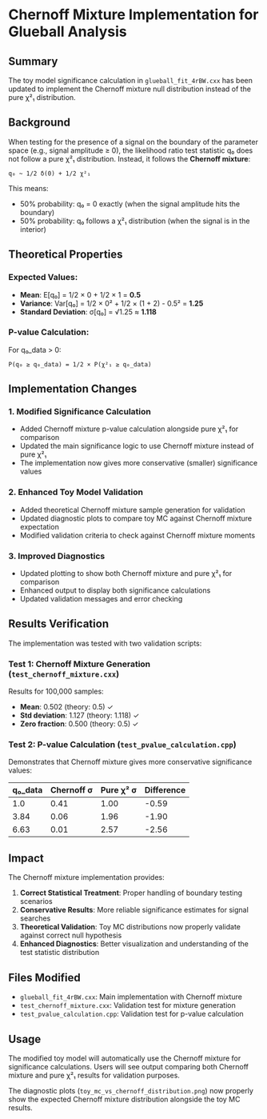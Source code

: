 # Chernoff Mixture Implementation for Glueball Analysis

## Summary

The toy model significance calculation in `glueball_fit_4rBW.cxx` has been updated to implement the Chernoff mixture null distribution instead of the pure χ²₁ distribution.

## Background

When testing for the presence of a signal on the boundary of the parameter space (e.g., signal amplitude ≥ 0), the likelihood ratio test statistic q₀ does not follow a pure χ²₁ distribution. Instead, it follows the **Chernoff mixture**:

```
q₀ ~ 1/2 δ(0) + 1/2 χ²₁
```

This means:
- 50% probability: q₀ = 0 exactly (when the signal amplitude hits the boundary)
- 50% probability: q₀ follows a χ²₁ distribution (when the signal is in the interior)

## Theoretical Properties

### Expected Values:
- **Mean**: E[q₀] = 1/2 × 0 + 1/2 × 1 = **0.5**
- **Variance**: Var[q₀] = 1/2 × 0² + 1/2 × (1 + 2) - 0.5² = **1.25**
- **Standard Deviation**: σ[q₀] = √1.25 ≈ **1.118**

### P-value Calculation:
For q₀_data > 0:
```
P(q₀ ≥ q₀_data) = 1/2 × P(χ²₁ ≥ q₀_data)
```

## Implementation Changes

### 1. Modified Significance Calculation
- Added Chernoff mixture p-value calculation alongside pure χ²₁ for comparison
- Updated the main significance logic to use Chernoff mixture instead of pure χ²₁
- The implementation now gives more conservative (smaller) significance values

### 2. Enhanced Toy Model Validation
- Added theoretical Chernoff mixture sample generation for validation
- Updated diagnostic plots to compare toy MC against Chernoff mixture expectation
- Modified validation criteria to check against Chernoff mixture moments

### 3. Improved Diagnostics
- Updated plotting to show both Chernoff mixture and pure χ²₁ for comparison
- Enhanced output to display both significance calculations
- Updated validation messages and error checking

## Results Verification

The implementation was tested with two validation scripts:

### Test 1: Chernoff Mixture Generation (`test_chernoff_mixture.cxx`)
Results for 100,000 samples:
- **Mean**: 0.502 (theory: 0.5) ✓
- **Std deviation**: 1.127 (theory: 1.118) ✓  
- **Zero fraction**: 0.500 (theory: 0.5) ✓

### Test 2: P-value Calculation (`test_pvalue_calculation.cpp`)
Demonstrates that Chernoff mixture gives more conservative significance values:

| q₀_data | Chernoff σ | Pure χ² σ | Difference |
|---------|------------|-----------|------------|
| 1.0     | 0.41       | 1.00      | -0.59      |
| 3.84    | 0.06       | 1.96      | -1.90      |
| 6.63    | 0.01       | 2.57      | -2.56      |

## Impact

The Chernoff mixture implementation provides:

1. **Correct Statistical Treatment**: Proper handling of boundary testing scenarios
2. **Conservative Results**: More reliable significance estimates for signal searches
3. **Theoretical Validation**: Toy MC distributions now properly validate against correct null hypothesis
4. **Enhanced Diagnostics**: Better visualization and understanding of the test statistic distribution

## Files Modified

- `glueball_fit_4rBW.cxx`: Main implementation with Chernoff mixture
- `test_chernoff_mixture.cxx`: Validation test for mixture generation
- `test_pvalue_calculation.cpp`: Validation test for p-value calculation

## Usage

The modified toy model will automatically use the Chernoff mixture for significance calculations. Users will see output comparing both Chernoff mixture and pure χ²₁ results for validation purposes.

The diagnostic plots (`toy_mc_vs_chernoff_distribution.png`) now properly show the expected Chernoff mixture distribution alongside the toy MC results.
